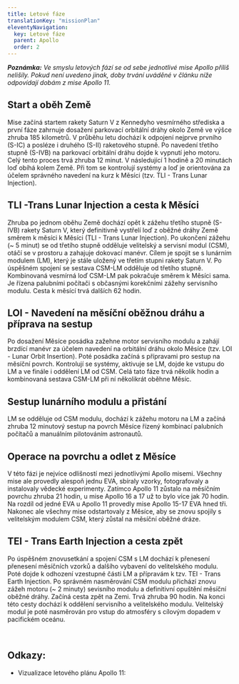 ```yaml
---
title: Letové fáze
translationKey: "missionPlan"
eleventyNavigation:
  key: Letové fáze
  parent: Apollo
  order: 2
---
```

___Poznámka:___ _Ve smyslu letových fází se od sebe jednotlivé mise Apollo příliš nelišily. Pokud není uvedeno jinak, doby trvání uváděné v článku níže odpovídají dobám z mise Apollo 11._

## Start a oběh Země 
Mise začíná startem rakety Saturn V z Kennedyho vesmírného střediska a první fáze zahrnuje dosažení parkovací orbitální dráhy okolo Země ve výšce zhruba 185 kilometrů. V průběhu letu dochází k odpojení nejprve prvního (S-IC) a posléze i druhého (S-II) raketového stupně. Po navedení třetího stupně (S-IVB) na parkovací orbitální dráhu dojde k vypnutí jeho motoru. Celý tento proces trvá zhruba 12 minut. V následující 1 hodině a 20 minutách loď obíhá kolem Země. Při tom se kontrolují systémy a loď je orientována za účelem správného navedení na kurz k Měsíci (tzv. TLI - Trans Lunar Injection). 

## TLI -Trans Lunar Injection a cesta k Měsíci
Zhruba po jednom oběhu Země dochází opět k zážehu třetího stupně (S-IVB) rakety Saturn V, který definitivně vystřelí loď z oběžné dráhy Země směrem k měsíci k Měsíci (TLI - Trans Lunar Injection). Po ukončení zážehu (~ 5 minut) se od třetího stupně odděluje velitelský a servisní modul (CSM), otáčí se v prostoru a zahajuje dokovací manévr. Cílem je spojit se s lunárním modulem (LM), který je stále uložený ve třetím stupni rakety Saturn V. Po úspěšném spojení se sestava CSM-LM odděluje od třetího stupně. Kombinovaná vesmírná loď CSM-LM pak pokračuje směrem k Měsíci sama. Je řízena palubními počítači s občasnými korekčními zážehy servisního modulu. Cesta k měsící trvá dalších 62 hodin.

## LOI - Navedení na měsíční oběžnou dráhu a příprava na sestup
Po dosažení Měsíce posádka zažehne motor servisního modulu a zahájí brzdící manévr za účelem navedení na orbitální dráhu okolo Měsíce (tzv. LOI - Lunar Orbit Insertion). Poté posádka začíná s přípravami pro sestup na měsíční povrch. Kontrolují se systémy, aktivuje se LM, dojde ke vstupu do LM a ve finále i oddělení LM od CSM. Celá tato fáze trvá několik hodin a kombinovaná sestava CSM-LM při ní několikrát oběhne Měsíc.

## Sestup lunárního modulu a přistání
LM se odděluje od CSM modulu, dochází k zážehu motoru na LM a začíná zhruba 12 minutový sestup na povrch Měsíce řízený kombinací palubních počítačů a manuálním pilotováním astronautů. 

## Operace na povrchu a odlet z Měsíce
V této fázi je nejvíce odlišností mezi jednotlivými Apollo misemi. Všechny mise ale provedly alespoň jednu EVA, sbíraly vzorky, fotografovaly a instalovaly vědecké experimenty. Zatímco Apollo 11 zůstalo na měsíčním povrchu zhruba 21 hodin, u mise Apollo 16 a 17 už to bylo více jak 70 hodin. Na rozdíl od jedné EVA u Apollo 11 provedly mise Apollo 15-17 EVA hned tři.  Nakonec ale všechny mise odstartovaly z Měsíce, aby se znovu spojily s velitelským modulem CSM, který zůstal na měsíční oběžné dráze.

## TEI - Trans Earth Injection a cesta zpět
Po úspěšném znovusetkání a spojení CSM s LM dochází k přenesení přenesení měsíčních vzorků a dalšího vybavení do velitelského modulu. Poté dojde k odhození vzestupné části LM a přípravám k tzv. TEI - Trans Earth Injection. Po správném nasměrování CSM modulu přichází znovu zážeh motoru (~ 2 minuty) sevisního modulu a definitivní opuštění měsíční oběžné dráhy. Začíná cesta zpět na Zemi. Trvá zhruba 90 hodin. Na konci této cesty dochází k oddělení servisního a velitelského modulu. Velitelský modul je poté nasměrován pro vstup do atmosféry s cílovým dopadem v pacifickém oceánu.
 
<br>

## Odkazy:
- Vizualizace letového plánu Apollo 11:
 <a href="/assets/img/apollo/mission_plan.jpg" 
    data-pswp-width="7000" 
    data-pswp-height="2300" 
    target="_blank">
    <img src="/assets/img/apollo/mission_plan_thumbnail.jpg" alt="" />
</a>